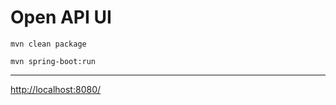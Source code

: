 # Open API UI

`mvn clean package` 

`mvn spring-boot:run`


------------------------------------------------------------

[http://localhost:8080/](url "http://localhost:8080/") 



